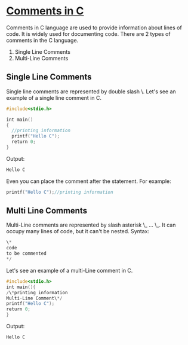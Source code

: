 # [Comments in C](https://www.javatpoint.com/comments-in-c)

Comments in C language are used to provide information about lines of code. It is widely used for documenting code. There are 2 types of comments in the C language.

1. Single Line Comments
2. Multi-Line Comments

## Single Line Comments

Single line comments are represented by double slash \\. Let's see an example of a single line comment in C.

```c
#include<stdio.h>    

int main()
{    
  //printing information    
  printf("Hello C");    
  return 0;  
}
```

Output:

```c
Hello C
```

Even you can place the comment after the statement. For example:

```c
printf("Hello C");//printing information
```

## Multi Line Comments

Multi-Line comments are represented by slash asterisk \\_ ... \\_. It can occupy many lines of code, but it can't be nested. Syntax:

```c
\*
code
to be commented
*/
```

Let's see an example of a multi-Line comment in C.

```c
#include<stdio.h>
int main(){
/\*printing information
Multi-Line Comment\*/
printf("Hello C");
return 0;
}
```

Output:

```
Hello C
```
